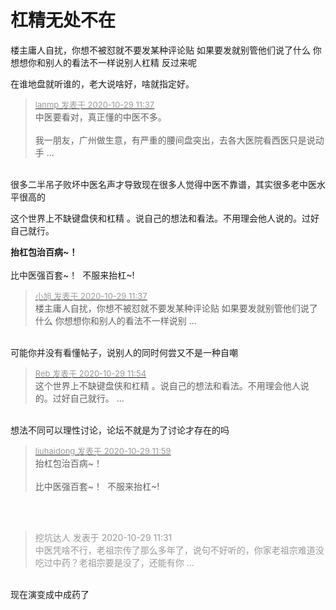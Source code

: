 # 杠精无处不在


楼主庸人自扰，你想不被怼就不要发某种评论贴 如果要发就别管他们说了什么 你想想你和别人的看法不一样说别人杠精 反过来呢

在谁地盘就听谁的，老大说啥好，啥就指定好。<img src="static/image/smiley/yct/018.gif" smilieid="36" border="0" alt="" />

<div class="quote"><blockquote><font size="2"><a href="https://www.hostloc.com/forum.php?mod=redirect&amp;goto=findpost&amp;pid=9368436&amp;ptid=759730" target="_blank"><font color="#999999">lanmp 发表于 2020-10-29 11:37</font></a></font><br />
中医要看对，真正懂的中医不多。<br />
<br />
我一朋友，广州做生意，有严重的腰间盘突出，去各大医院看西医只是说动手 ...</blockquote></div><br />
很多二半吊子败坏中医名声才导致现在很多人觉得中医不靠谱，其实很多老中医水平很高的<img id="aimg_hnrX9" onclick="zoom(this, this.src, 0, 0, 0)" class="zoom" src="https://cdn.jsdelivr.net/gh/hishis/forum-master/public/images/patch.gif" onmouseover="img_onmouseoverfunc(this)" onload="thumbImg(this)" border="0" alt="" />

这个世界上不缺键盘侠和杠精 。说自己的想法和看法。不用理会他人说的。过好自己就行。

<strong>抬杠包治百病~！</strong><br />
<br />
比中医强百套~！&nbsp;&nbsp;不服来抬杠~!

<div class="quote"><blockquote><font size="2"><a href="https://www.hostloc.com/forum.php?mod=redirect&amp;goto=findpost&amp;pid=9368438&amp;ptid=759730" target="_blank"><font color="#999999">小旭 发表于 2020-10-29 11:37</font></a></font><br />
楼主庸人自扰，你想不被怼就不要发某种评论贴 如果要发就别管他们说了什么 你想想你和别人的看法不一样说别 ...</blockquote></div><br />
可能你并没有看懂帖子，说别人的同时何尝又不是一种自嘲<img id="aimg_qHB2q" onclick="zoom(this, this.src, 0, 0, 0)" class="zoom" src="https://cdn.jsdelivr.net/gh/hishis/forum-master/public/images/patch.gif" onmouseover="img_onmouseoverfunc(this)" onload="thumbImg(this)" border="0" alt="" />

<div class="quote"><blockquote><font size="2"><a href="https://www.hostloc.com/forum.php?mod=redirect&amp;goto=findpost&amp;pid=9368518&amp;ptid=759730" target="_blank"><font color="#999999">Reb 发表于 2020-10-29 11:54</font></a></font><br />
这个世界上不缺键盘侠和杠精 。说自己的想法和看法。不用理会他人说的。过好自己就行。 ...</blockquote></div><br />
想法不同可以理性讨论，论坛不就是为了讨论才存在的吗<img id="aimg_h2wVk" onclick="zoom(this, this.src, 0, 0, 0)" class="zoom" src="https://cdn.jsdelivr.net/gh/hishis/forum-master/public/images/patch.gif" onmouseover="img_onmouseoverfunc(this)" onload="thumbImg(this)" border="0" alt="" />

<div class="quote"><blockquote><font size="2"><a href="https://www.hostloc.com/forum.php?mod=redirect&amp;goto=findpost&amp;pid=9368548&amp;ptid=759730" target="_blank"><font color="#999999">liuhaidong 发表于 2020-10-29 11:59</font></a></font><br />
抬杠包治百病~！<br />
<br />
比中医强百套~！&nbsp;&nbsp;不服来抬杠~!</blockquote></div><br />
<img src="static/image/smiley/default/handshake.gif" smilieid="17" border="0" alt="" /><img id="aimg_pIW3e" onclick="zoom(this, this.src, 0, 0, 0)" class="zoom" src="https://cdn.jsdelivr.net/gh/hishis/forum-master/public/images/patch.gif" onmouseover="img_onmouseoverfunc(this)" onload="thumbImg(this)" border="0" alt="" />

<img id="aimg_DN0UT" onclick="zoom(this, this.src, 0, 0, 0)" class="zoom" src="https://img.meituan.net/csc/78d5091798e270285470c740c325304c1922285.gif" onmouseover="img_onmouseoverfunc(this)" onload="thumbImg(this)" border="0" alt="" />

<div class="quote"><blockquote><font color="#999999">挖坑达人 发表于 2020-10-29 11:31</font><br />
<font color="#999999">中医凭啥不行，老祖宗传了那么多年了，说句不好听的，你家老祖宗难道没吃过中药？老祖宗要是没了，还能有你 ...</font></blockquote></div><br />
现在演变成中成药了
